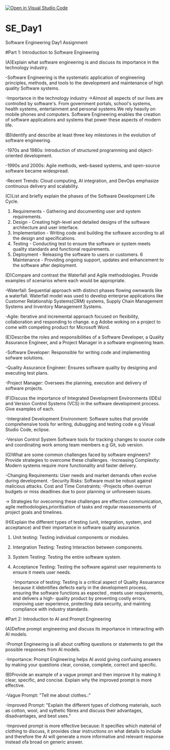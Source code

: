 [![Open in Visual Studio Code](https://classroom.github.com/assets/open-in-vscode-2e0aaae1b6195c2367325f4f02e2d04e9abb55f0b24a779b69b11b9e10269abc.svg)](https://classroom.github.com/online_ide?assignment_repo_id=18384509&assignment_repo_type=AssignmentRepo)
# SE_Day1
Software Engineering Day1 Assignment

#Part 1: Introduction to Software Engineering

(A)Explain what software engineering is and discuss its importance in the technology industry.

-Software Engineering is the systematic application of engineering principles, methods, and tools to the development and maintenance of high quality Software systems.

-Importance in the technology industry ->Almost all aspects of our lives are controlled by software's. From government portals, school's systems, health systems, entertainment and personal systems.We rely heavily on mobile phones and computers. Software Engineering enables the creation of software applications and systems that power these aspects of modern life.

(B)Identify and describe at least three key milestones in the evolution of software engineering.

-1970s and 1980s: Introduction of structured programming and object-oriented development.

-1990s and 2000s: Agile methods, web-based systems, and open-source software became widespread.

-Recent Trends: Cloud computing, AI integration, and DevOps emphasize continuous delivery and scalability.

(C)List and briefly explain the phases of the Software Development Life Cycle.

 1. Requirements - Gathering and documenting user and system requirements.
 2. Design - Creating high-level and detailed designs of the software architecture and user interface.
 3. Implementation - Writing code and building the software  according to all the design and specifications.
 4. Testing - Conducting test to ensure the software or system meets quality standards and functional requirements.
 5. Deployment - Releasing the software to users or customers.
 6  Maintenance - Providing ongoing support, updates and enhancement to the software after deployment.

(D)Compare and contrast the Waterfall and Agile methodologies. Provide examples of scenarios where each would be appropriate.

-Waterfall: Sequential approach with distinct phases flowing ownwards like a waterfall. Waterfall model was used to develop enterprse applications like Customer Relationship Systems(CRM) systems, Supply Chain Management Systems and Inventory Management Systems.

-Agile: Iterative and incremental approach focused on flexibility, collaboration and responding to change.  e.g Adobe woking on a project to come with competing product for Microsoft Word.

(E)Describe the roles and responsibilities of a Software Developer, a Quality Assurance Engineer, and a Project Manager in a software engineering team.

-Software Developer: Responsible for writing code and implementing sofware solutions.

-Quality Assurance Engineer: Ensures software quality by designing and executing test plans.

-Project Manager: Oversees the planning, execution and delivery of software projects.

(F)Discuss the importance of Integrated Development Environments (IDEs) and Version Control Systems (VCS) in the software development process. Give examples of each.

-Intergrated Development Environment: Software suites that provide comprehensive tools for writing, dubugging and testing code e.g Visual Studio Code, eclipse.

-Version Control System Software tools for tracking changes to source code and coordinating work among team members e.g Git, sub version.


(G)What are some common challenges faced by software engineers? Provide strategies to overcome these challenges.
-Increasing Complexity: Modern systems require more functionality and faster delivery.

-Changing Requirements: User needs and market demands often evolve during development.
-Security Risks: Software must be robust against malicious attacks.
Cost and Time Constraints: 
-Projects often overrun budgets or miss deadlines due to poor planning or unforeseen issues.

 -> Strategies for ovecoming these challenges are effective communication, agile methodologies,prioritisation of tasks and regular reassessments of project goals and timelines.
 
(H)Explain the different types of testing (unit, integration, system, and acceptance) and their importance in software quality assurance.
1. Unit testing: Testing individual components or modules.
2. Intergration Testing: Testing Interaction between components.
3. System Testing: Testing the entire software system.
4. Acceptance Testing: Testing the software against user requirements to ensure it meets user needs.
   
   -Importance of testing: Testing is a critical aspect of Quality Assuarance because it idebntifies defects early in the development process, ensuring the software functions as espected , meets user requirements, and delivers a high- quality product by preventing costly errors, improving user experience, protecting data security, and mainting compliance with industry standards.

#Part 2: Introduction to AI and Prompt Engineering

(A)Define prompt engineering and discuss its importance in interacting with AI models.

-Prompt Engineering ia all about crafting questions or statements to get the possible responses from AI models.

-Importance: Prompt Engineering helps AI avoid giving confusing answers by making your questions clear, consise, complete, correct and specific.

(B)Provide an example of a vague prompt and then improve it by making it clear, specific, and concise. Explain why the improved prompt is more effective.

-Vague Prompt: "Tell me about clothes.:"

-Improved Prompt: "Explain the different types of clothong materials, such as cotton, wool, and sythetic fibres and discuss their advantages, disadvantages, and best uses."

-Improved prompt is more effective because: It specifies which material of clothing to discuss, it provides clear instructions on what details to include and therefore the AI will generate a more informative and relevant response instead ofa broad on generic answer.
